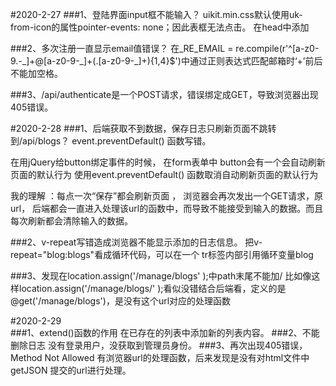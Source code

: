 #2020-2-27
###1、登陆界面input框不能输入？
uikit.min.css默认使用uk-from-icon的属性pointer-events: none；因此表框无法点击。 
在head中添加
	<style type=text/css>
        input {
            pointer-events: auto;
        }
    </style>

###2、多次注册一直显示email值错误？
在_RE_EMAIL = re.compile(r'^[a-z0-9\.\-\_]+@[a-z0-9\-\_]+(\.[a-z0-9\-\_]+){1,4}$')中通过正则表达式匹配邮箱时‘+’前后不能加空格。

###3、/api/authenticate是一个POST请求，错误绑定成GET，导致浏览器出现405错误。

#2020-2-28
###1、后端获取不到数据，保存日志只刷新页面不跳转到/api/blogs？
event.preventDefault() 函数写错。  

在用jQuery给button绑定事件的时候， 在form表单中 button会有一个会自动刷新页面的默认行为
使用event.preventDefault() 函数取消自动刷新页面的默认行为

我的理解 ：每点一次“保存”都会刷新页面 ， 浏览器会再次发出一个GET请求，原url，
后端都会一直进入处理该url的函数中，而导致不能接受到输入的数据。而且每次刷新都会清除输入的数据。

###2、v-repeat写错造成浏览器不能显示添加的日志信息。
把v-repeat="blog:blogs"看成循环代码，可以在一个	tr标签内部引用循环变量blog

###3、发现在location.assign('/manage/blogs' );中path末尾不能加/ 比如像这样location.assign('/manage/blogs/' );看似没错结合后端看，定义的是@get('/manage/blogs')，是没有这个url对应的处理函数

#2020-2-29  
###1、extend()函数的作用
在已存在的列表中添加新的列表内容。
###2、不能删除日志
没有登录用户，没获取到管理员身份。
###3、再次出现405错误，Method Not Allowed
有浏览器url的处理函数，后来发现是没有对html文件中 getJSON 提交的url进行处理。